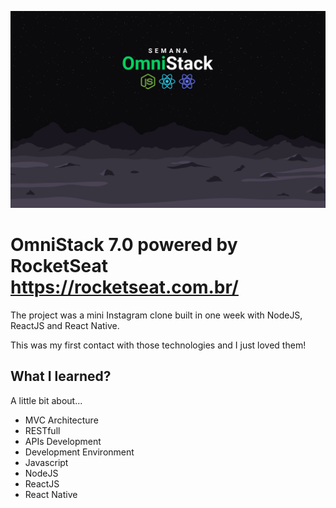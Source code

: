 <p align="center">
  <img src="./images/omnistack.png">
</p>

# OmniStack 7.0 powered by RocketSeat https://rocketseat.com.br/

The project was a mini Instagram clone built in one week with NodeJS, ReactJS and React Native.

This was my first contact with those technologies and I just loved them!

## What I learned?

A little bit about...

* MVC Architecture
* RESTfull
* APIs Development
* Development Environment
* Javascript
* NodeJS
* ReactJS
* React Native
